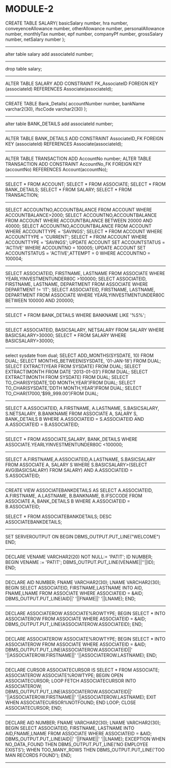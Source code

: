 # MODULE-2


CREATE TABLE SALARY(
basicSalary number,
hra number,
conveyenceAllowance number,
otherAllowance number,
personalAllowance number,
monthlyTax number,
epf number,
companyPf number,
grossSalary number,
netSalary number
);
________________________________________________________________________
alter table salary add associateId number;
________________________________________________________________________
drop table salary;
________________________________________________________________________
ALTER TABLE SALARY
ADD CONSTRAINT FK_AssociateID
FOREIGN KEY (associateId) REFERENCES Associate(associateId);
________________________________________________________________________
CREATE TABLE Bank_Details(
accountNumber number,
bankName varchar2(30),
ifscCode varchar2(30)
);
________________________________________________________________________
alter table BANK_DETAILS add associateId number;
________________________________________________________________________
ALTER TABLE BANK_DETAILS
ADD CONSTRAINT AssociateID_FK
FOREIGN KEY (associateId) REFERENCES Associate(associateId);
________________________________________________________________________
ALTER TABLE TRANSACTION ADD AccountNo number;
ALTER TABLE TRANSACTION
ADD CONSTRAINT AccountNo_FK
FOREIGN KEY (accountNo) REFERENCES Account(accountNo);
_________________________________________________________________________
SELECT * FROM ACCOUNT;
SELECT * FROM ASSOCIATE;
SELECT * FROM BANK_DETAILS;
SELECT * FROM SALARY;
SELECT * FROM TRANSACTION;
_________________________________________________________________________
SELECT ACCOUNTNO,ACCOUNTBALANCE FROM ACCOUNT WHERE ACCOUNTBALANCE>2000;
SELECT ACCOUNTNO,ACCOUNTBALANCE FROM ACCOUNT WHERE ACCOUNTBALANCE BETWEEN 20000 AND 40000;
SELECT ACCOUNTNO,ACCOUNTBALANCE FROM ACCOUNT WHERE ACCOUNTTYPE = 'SAVINGS';
SELECT * FROM ACCOUNT WHERE ACCOUNTTYPE = 'CURRENT';
SELECT * FROM ACCOUNT WHERE ACCOUNTTYPE = 'SAVINGS';
UPDATE ACCOUNT SET ACCOUNTSTATUS = 'ACTIVE' WHERE ACCOUNTNO = 100005;
UPDATE ACCOUNT SET ACCOUNTSTATUS = 'ACTIVE',ATTEMPT = 0 WHERE ACCOUNTNO = 100004;
_________________________________________________________________________
SELECT ASSOCIATEID, FIRSTNAME, LASTNAME FROM ASSOCIATE WHERE YEARLYINVESTMENTUNDER80C >100000;
SELECT ASSOCIATEID, FIRSTNAME, LASTNAME, DEPARTMENT FROM ASSOCIATE WHERE DEPARTMENT  != 'IT';
SELECT ASSOCIATEID, FIRSTNAME, LASTNAME, DEPARTMENT FROM ASSOCIATE WHERE YEARLYINVESTMENTUNDER80C BETWEEN 100000 AND 200000;
_________________________________________________________________________
SELECT * FROM BANK_DETAILS WHERE BANKNAME LIKE '%S%';
_________________________________________________________________________
SELECT ASSOCIATEID, BASICSALARY, NETSALARY FROM SALARY WHERE BASICSALARY>30000;
SELECT * FROM SALARY WHERE BASICSALARY>30000;
_________________________________________________________________________
select sysdate from dual;
SELECT ADD_MONTHS(SYSDATE, 10) FROM DUAL;
SELECT MONTHS_BETWEEN(SYSDATE, '01-JAN-18') FROM DUAL;
SELECT EXTRACT(YEAR FROM SYSDATE) FROM DUAL;
SELECT EXTRACT(MONTH FROM DATE '2013-01-03') FROM DUAL;
SELECT EXTRACT(MONTH FROM SYSDATE) FROM DUAL;
SELECT TO_CHAR(SYSDATE,'DD MONTH,YEAR')FROM DUAL;
SELECT TO_CHAR(SYSDATE,'DDTH MONTH,YEAR')FROM DUAL;
SELECT TO_CHAR(17000,'$99,,999.00')FROM DUAL;
_______________________________________________________________________________
SELECT A.ASSOCIATEID, A.FIRSTNAME, A.LASTNAME, S.BASICSALARY, S.NETSALARY, B.BANKNAME 
FROM ASSOCIATE A, SALARY S, BANK_DETAILS B
WHERE A.ASSOCIATEID = S.ASSOCIATEID AND A.ASSOCIATEID = B.ASSOCIATEID;
___________________________________________________________________________________________
SELECT * FROM ASSOCIATE,SALARY, BANK_DETAILS 
WHERE ASSOCIATE.YEARLYINVESTMENTUNDER80C <100000;
___________________________________________________________________________________________
SELECT A.FIRSTNAME,A.ASSOCIATEID,A.LASTNAME, S.BASICSALARY FROM ASSOCIATE A, SALARY S WHERE S.BASICSALARY>(SELECT AVG(BASICSALARY) FROM SALARY) AND A.ASSOCIATEID = S.ASSOCIATEID;
______________________________________________________________________________________________
CREATE VIEW ASSOCIATEBANKDETAILS AS
SELECT A.ASSOCIATEID, A.FIRSTNAME, A.LASTNAME, B.BANKNAME, B.IFSCCODE
FROM ASSOCIATE A, BANK_DETAILS B
WHERE A.ASSOCIATEID = B.ASSOCIATEID;

SELECT * FROM ASSOCIATEBANKDETAILS;
DESC ASSOCIATEBANKDETAILS;
________________________________________________________________________________________________
SET SERVEROUTPUT ON
BEGIN
DBMS_OUTPUT.PUT_LINE("WELCOME")
END;
______________________________________________________________________________
DECLARE VENAME VARCHAR2(20) NOT NULL:= 'PATIT';
ID NUMBER;
BEGIN
VENAME := 'PATIT';
DBMS_OUTPUT.PUT_LINE(VENAME||''||ID);
END;
______________________________________________________________________________
DECLARE 
AID NUMBER;
FNAME VARCHAR2(30);
LNAME VARCHAR2(30);
BEGIN 
SELECT ASSOCIATEID, FIRSTNAME,LASTNAME INTO AID, FNAME,LNAME FROM ASSOCIATE
WHERE ASSOCIATEID = &AID;
DBMS_OUTPUT.PUT_LINE(AID||' '||FNAME||' '||LNAME);
END;
________________________________________________________________________________
DECLARE ASSOCIATEROW ASSOCIATE%ROWTYPE;
BEGIN SELECT * INTO ASSOCIATEROW FROM ASSOCIATE
WHERE ASSOCIATEID = &AID;
DBMS_OUTPUT.PUT_LINE(ASSOCIATEROW.ASSOCIATEID);
END;
________________________________________________________________________________
DECLARE ASSOCIATEROW ASSOCIATE%ROWTYPE;
BEGIN SELECT * INTO ASSOCIATEROW FROM ASSOCIATE
WHERE ASSOCIATEID = &AID;
DBMS_OUTPUT.PUT_LINE(ASSOCIATEROW.ASSOCIATEID||' '||ASSOCIATEROW.FIRSTNAME||' '||ASSOCIATEROW.LASTNAME);
END;
___________________________________________________________________________
DECLARE CURSOR ASSOCIATECURSOR IS SELECT * FROM ASSOCIATE;
ASSOCIATEROW ASSOCIATE%ROWTYPE;
BEGIN
OPEN ASSOCIATECURSOR;
LOOP 
FETCH ASSOCIATECURSOR INTO ASSOCIATEROW;
DBMS_OUTPUT.PUT_LINE(ASSOCIATEROW.ASSOCIATEID||' '||ASSOCIATEROW.FIRSTNAME||' '||ASSOCIATEROW.LASTNAME);
EXIT WHEN ASSOCIATECURSOR%NOTFOUND;
END LOOP;
CLOSE ASSOCIATECURSOR;
END;
____________________________________________________________________________________
DECLARE 
AID NUMBER;
FNAME VARCHAR2(30);
LNAME VARCHAR2(30);
BEGIN
SELECT ASSOCIATEID, FIRSTNAME, LASTNAME INTO AID,FNAME,LNAME FROM ASSOCIATE WHERE ASSOCIATEID = &AID;
DBMS_OUTPUT.PUT_LINE(AID||' '||FNAME||' '||LNAME);
EXCEPTION WHEN NO_DATA_FOUND THEN
DBMS_OUTPUT.PUT_LINE('NO EMPLOYEE EXISTS');
WHEN TOO_MANY_ROWS THEN
DBMS_OUTPUT.PUT_LINE('TOO MAN RECORDS FOUND');
END;
_________________________________________________________________________________________
